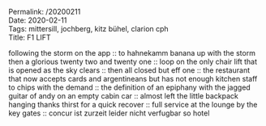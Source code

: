 Permalink: /20200211  
Date: 2020-02-11  
Tags: mittersill, jochberg, kitz bühel, clarion cph  
Title: F1 LIFT  
  
following the storm on the app :: to hahnekamm banana up with the storm then a glorious twenty two and twenty one :: loop on the only chair lift that is opened as the sky clears :: then all closed but eff one :: the restaurant that now accepts cards and argentineans but has not enough kitchen staff to chips with the demand :: the definition of an epiphany with the jagged guitar of andy on an empty cabin car :: almost left the little backpack hanging thanks thirst for a quick recover :: full service at the lounge by the key gates :: concur ist zurzeit leider nicht verfugbar so hotel  
